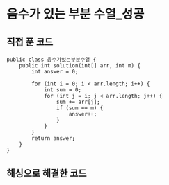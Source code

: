 # 음수가 있는 부분 수열_성공
## 직접 푼 코드
```
public class 음수가있는부분수열 {
	public int solution(int[] arr, int m) {
		int answer = 0;

		for (int i = 0; i < arr.length; i++) {
			int sum = 0;
			for (int j = i; j < arr.length; j++) {
				sum += arr[j];
				if (sum == m) {
					answer++;
				}
			}
		}
		return answer;
	}
}
```

## 해싱으로 해결한 코드
